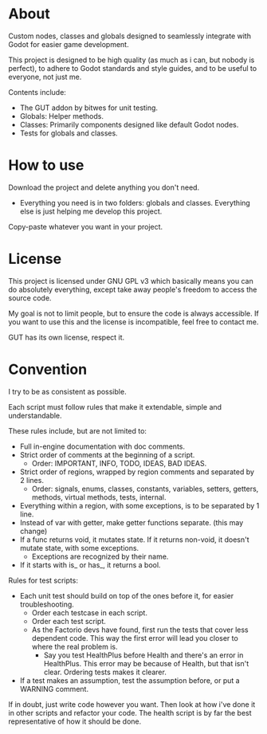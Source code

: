 # About

Custom nodes, classes and globals designed to seamlessly integrate with Godot for easier game development.

This project is designed to be high quality (as much as i can, but nobody is perfect), to adhere to Godot standards and style guides, and to be useful to everyone, not just me.

Contents include:
- The GUT addon by bitwes for unit testing.
- Globals: Helper methods.
- Classes: Primarily components designed like default Godot nodes.
- Tests for globals and classes.

# How to use

Download the project and delete anything you don't need.
- Everything you need is in two folders: globals and classes. Everything else is just helping me develop this project.

Copy-paste whatever you want in your project.

# License

This project is licensed under GNU GPL v3 which basically means you can do absolutely everything, except take away people's freedom to access the source code.

My goal is not to limit people, but to ensure the code is always accessible. If you want to use this and the license is incompatible, feel free to contact me.

GUT has its own license, respect it.

# Convention

I try to be as consistent as possible.

Each script must follow rules that make it extendable, simple and understandable.

These rules include, but are not limited to:
- Full in-engine documentation with doc comments.
- Strict order of comments at the beginning of a script.
	- Order: IMPORTANT, INFO, TODO, IDEAS, BAD IDEAS.
- Strict order of regions, wrapped by region comments and separated by 2 lines.
	- Order: signals, enums, classes, constants, variables, setters, getters, methods, virtual methods, tests, internal.
- Everything within a region, with some exceptions, is to be separated by 1 line.
- Instead of var with getter, make getter functions separate. (this may change)
- If a func returns void, it mutates state. If it returns non-void, it doesn't mutate state, with some exceptions.
	- Exceptions are recognized by their name.
- If it starts with is_ or has_, it returns a bool.

Rules for test scripts:
- Each unit test should build on top of the ones before it, for easier troubleshooting.
	- Order each testcase in each script.
	- Order each test script.
	- As the Factorio devs have found, first run the tests that cover less dependent code. This way the first error will lead you closer to where the real problem is.
		- Say you test HealthPlus before Health and there's an error in HealthPlus. This error may be because of Health, but that isn't clear. Ordering tests makes it clearer.
- If a test makes an assumption, test the assumption before, or put a WARNING comment.

If in doubt, just write code however you want. Then look at how i've done it in other scripts and refactor your code. The health script is by far the best representative of how it should be done.

